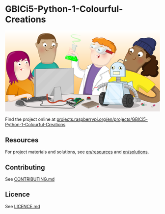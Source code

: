 # GBICi5-Python-1-Colourful-Creations

![GBICi5-Python-1-Colourful-Creations](banner.png)

Find the project online at [projects.raspberrypi.org/en/projects/GBICi5-Python-1-Colourful-Creations](https://projects.raspberrypi.org/en/projects/GBICi5-Python-1-Colourful-Creations)

## Resources
For project materials and solutions, see [en/resources](https://github.com/raspberrypilearning/GBICi5-Python-1-Colourful-Creations/tree/master/en/resources) and [en/solutions](https://github.com/raspberrypilearning/GBICi5-Python-1-Colourful-Creations/tree/master/en/solutions).

## Contributing
See [CONTRIBUTING.md](CONTRIBUTING.md)

## Licence
 See [LICENCE.md](LICENCE.md)